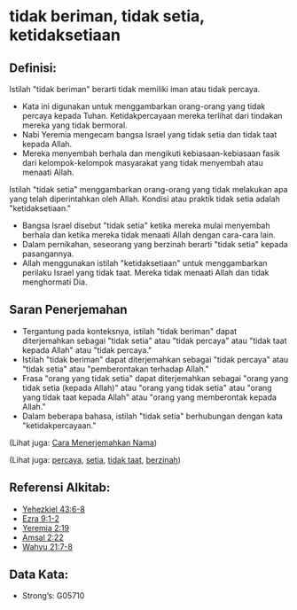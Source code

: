 # tidak beriman, tidak setia, ketidaksetiaan

## Definisi:

Istilah "tidak beriman" berarti tidak memiliki iman atau tidak percaya.

* Kata ini digunakan untuk menggambarkan orang-orang yang tidak percaya kepada Tuhan. Ketidakpercayaan mereka terlihat dari tindakan mereka yang tidak bermoral.
* Nabi Yeremia mengecam bangsa Israel yang tidak setia dan tidak taat kepada Allah.
* Mereka menyembah berhala dan mengikuti kebiasaan-kebiasaan fasik dari kelompok-kelompok masyarakat yang tidak menyembah atau menaati Allah.

Istilah "tidak setia" menggambarkan orang-orang yang tidak melakukan apa yang telah diperintahkan oleh Allah. Kondisi atau praktik tidak setia adalah "ketidaksetiaan."

* Bangsa Israel disebut "tidak setia" ketika mereka mulai menyembah berhala dan ketika mereka tidak menaati Allah dengan cara-cara lain.
* Dalam pernikahan, seseorang yang berzinah berarti "tidak setia" kepada pasangannya.
* Allah menggunakan istilah "ketidaksetiaan" untuk menggambarkan perilaku Israel yang tidak taat. Mereka tidak menaati Allah dan tidak menghormati Dia.

## Saran Penerjemahan

* Tergantung pada konteksnya, istilah "tidak beriman" dapat diterjemahkan sebagai "tidak setia" atau "tidak percaya" atau "tidak taat kepada Allah" atau "tidak percaya."
* Istilah "tidak beriman" dapat diterjemahkan sebagai "tidak percaya" atau "tidak setia" atau "pemberontakan terhadap Allah."
* Frasa "orang yang tidak setia" dapat diterjemahkan sebagai "orang yang tidak setia (kepada Allah)" atau "orang yang tidak setia" atau "orang yang tidak taat kepada Allah" atau "orang yang memberontak kepada Allah."
* Dalam beberapa bahasa, istilah "tidak setia" berhubungan dengan kata "ketidakpercayaan."

(Lihat juga: [Cara Menerjemahkan Nama](rc://en/ta/man/translate/translate-names))

(Lihat juga: [percaya](../kt/believe.md), [setia](../kt/faithful.md), [tidak taat](../lainnya/disobey.md), [berzinah](../kt/adultery.md))

## Referensi Alkitab:

* [Yehezkiel 43:6-8](rc://en/tn/help/ezk/43/06)
* [Ezra 9:1-2](rc://en/tn/help/ezr/09/01)
* [Yeremia 2:19](rc://en/tn/help/jer/02/19)
* [Amsal 2:22](rc://en/tn/help/pro/02/22)
* [Wahyu 21:7-8](rc://en/tn/help/rev/21/07)

## Data Kata:

* Strong’s: G05710
